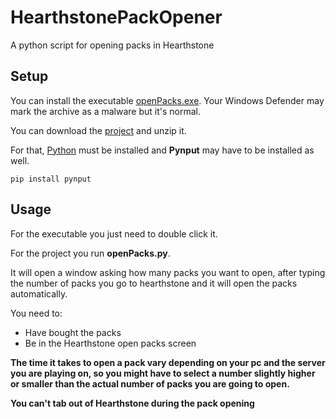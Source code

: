 # HearthstonePackOpener

A python script for opening packs in Hearthstone

## Setup

You can install the executable [openPacks.exe](https://github.com/mateuscechetto/HearthstonePackOpener/raw/master/dist/openPacks.exe). Your Windows Defender may mark the archive as a malware but it's normal.

You can download the [project](https://github.com/mateuscechetto/HearthstonePackOpener/archive/refs/heads/master.zip) and unzip it.

For that, [Python](https://www.python.org/downloads/) must be installed and **Pynput** may have to be installed as well. 
```
pip install pynput
```

## Usage

For the executable you just need to double click it. 

For the project you run **openPacks.py**.

It will open a window asking how many packs you want to open, after typing the number of packs you go to hearthstone and it will open the packs automatically.

You need to:
* Have bought the packs
* Be in the Hearthstone open packs screen

**The time it takes to open a pack vary depending on your pc and the server you are playing on, so you might have to select a number slightly higher or smaller than the actual number of packs you are going to open.**

**You can't tab out of Hearthstone during the pack opening**
